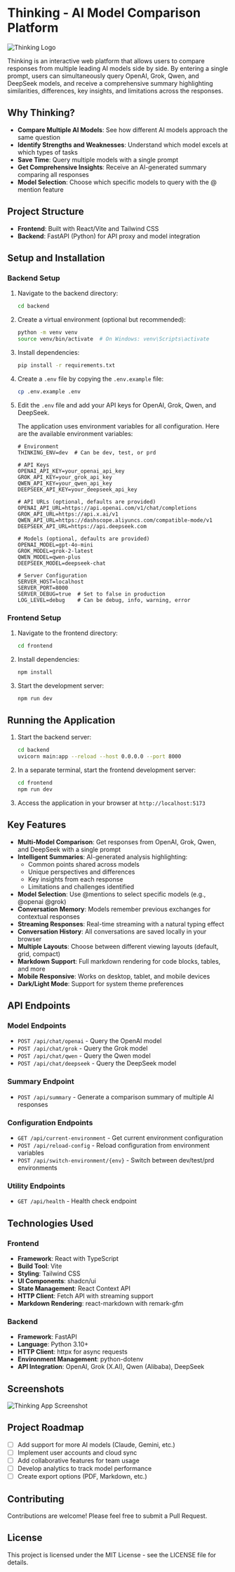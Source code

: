 # Thinking - AI Model Comparison Platform

![Thinking Logo](frontend/public/thinking-logo.png)

Thinking is an interactive web platform that allows users to compare responses from multiple leading AI models side by side. By entering a single prompt, users can simultaneously query OpenAI, Grok, Qwen, and DeepSeek models, and receive a comprehensive summary highlighting similarities, differences, key insights, and limitations across the responses.

## Why Thinking?

- **Compare Multiple AI Models**: See how different AI models approach the same question
- **Identify Strengths and Weaknesses**: Understand which model excels at which types of tasks
- **Save Time**: Query multiple models with a single prompt
- **Get Comprehensive Insights**: Receive an AI-generated summary comparing all responses
- **Model Selection**: Choose which specific models to query with the @ mention feature

## Project Structure

- **Frontend**: Built with React/Vite and Tailwind CSS
- **Backend**: FastAPI (Python) for API proxy and model integration

## Setup and Installation

### Backend Setup

1. Navigate to the backend directory:
   ```bash
   cd backend
   ```

2. Create a virtual environment (optional but recommended):
   ```bash
   python -m venv venv
   source venv/bin/activate  # On Windows: venv\Scripts\activate
   ```

3. Install dependencies:
   ```bash
   pip install -r requirements.txt
   ```

4. Create a `.env` file by copying the `.env.example` file:
   ```bash
   cp .env.example .env
   ```

5. Edit the `.env` file and add your API keys for OpenAI, Grok, Qwen, and DeepSeek.

   The application uses environment variables for all configuration. Here are the available environment variables:

   ```
   # Environment
   THINKING_ENV=dev  # Can be dev, test, or prd

   # API Keys
   OPENAI_API_KEY=your_openai_api_key
   GROK_API_KEY=your_grok_api_key
   QWEN_API_KEY=your_qwen_api_key
   DEEPSEEK_API_KEY=your_deepseek_api_key

   # API URLs (optional, defaults are provided)
   OPENAI_API_URL=https://api.openai.com/v1/chat/completions
   GROK_API_URL=https://api.x.ai/v1
   QWEN_API_URL=https://dashscope.aliyuncs.com/compatible-mode/v1
   DEEPSEEK_API_URL=https://api.deepseek.com

   # Models (optional, defaults are provided)
   OPENAI_MODEL=gpt-4o-mini
   GROK_MODEL=grok-2-latest
   QWEN_MODEL=qwen-plus
   DEEPSEEK_MODEL=deepseek-chat

   # Server Configuration
   SERVER_HOST=localhost
   SERVER_PORT=8000
   SERVER_DEBUG=true  # Set to false in production
   LOG_LEVEL=debug    # Can be debug, info, warning, error
   ```

### Frontend Setup

1. Navigate to the frontend directory:
   ```bash
   cd frontend
   ```

2. Install dependencies:
   ```bash
   npm install
   ```

3. Start the development server:
   ```bash
   npm run dev
   ```

## Running the Application

1. Start the backend server:
   ```bash
   cd backend
   uvicorn main:app --reload --host 0.0.0.0 --port 8000
   ```

2. In a separate terminal, start the frontend development server:
   ```bash
   cd frontend
   npm run dev
   ```

3. Access the application in your browser at `http://localhost:5173`

## Key Features

- **Multi-Model Comparison**: Get responses from OpenAI, Grok, Qwen, and DeepSeek with a single prompt
- **Intelligent Summaries**: AI-generated analysis highlighting:
  - Common points shared across models
  - Unique perspectives and differences
  - Key insights from each response
  - Limitations and challenges identified
- **Model Selection**: Use @mentions to select specific models (e.g., @openai @grok)
- **Conversation Memory**: Models remember previous exchanges for contextual responses
- **Streaming Responses**: Real-time streaming with a natural typing effect
- **Conversation History**: All conversations are saved locally in your browser
- **Multiple Layouts**: Choose between different viewing layouts (default, grid, compact)
- **Markdown Support**: Full markdown rendering for code blocks, tables, and more
- **Mobile Responsive**: Works on desktop, tablet, and mobile devices
- **Dark/Light Mode**: Support for system theme preferences

## API Endpoints

### Model Endpoints
- `POST /api/chat/openai` - Query the OpenAI model
- `POST /api/chat/grok` - Query the Grok model
- `POST /api/chat/qwen` - Query the Qwen model
- `POST /api/chat/deepseek` - Query the DeepSeek model

### Summary Endpoint
- `POST /api/summary` - Generate a comparison summary of multiple AI responses

### Configuration Endpoints
- `GET /api/current-environment` - Get current environment configuration
- `POST /api/reload-config` - Reload configuration from environment variables
- `POST /api/switch-environment/{env}` - Switch between dev/test/prd environments

### Utility Endpoints
- `GET /api/health` - Health check endpoint

## Technologies Used

### Frontend
- **Framework**: React with TypeScript
- **Build Tool**: Vite
- **Styling**: Tailwind CSS
- **UI Components**: shadcn/ui
- **State Management**: React Context API
- **HTTP Client**: Fetch API with streaming support
- **Markdown Rendering**: react-markdown with remark-gfm

### Backend
- **Framework**: FastAPI
- **Language**: Python 3.10+
- **HTTP Client**: httpx for async requests
- **Environment Management**: python-dotenv
- **API Integration**: OpenAI, Grok (X.AI), Qwen (Alibaba), DeepSeek

## Screenshots

![Thinking App Screenshot](frontend/public/app-screenshot.png)

## Project Roadmap

- [ ] Add support for more AI models (Claude, Gemini, etc.)
- [ ] Implement user accounts and cloud sync
- [ ] Add collaborative features for team usage
- [ ] Develop analytics to track model performance
- [ ] Create export options (PDF, Markdown, etc.)

## Contributing

Contributions are welcome! Please feel free to submit a Pull Request.

## License

This project is licensed under the MIT License - see the LICENSE file for details.
